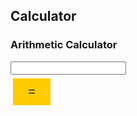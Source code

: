 ## Calculator
### Arithmetic Calculator

<head>
<style>
.button {
  background-color: #ffcc00;
  border: none;
  color: #1E1E1E;
  padding: 10px 24px;
  text-align: center;
  text-decoration: none;
  display: inline-block;
  font-size: 20px;
  margin: 4px 2px;
  cursor: pointer;
}
.buttonEquals {
  background-color: #ffcc00;
  border: 2px solid white;
  color: #1E1E1E;
  padding: 10px 24px;
  text-align: center;
  text-decoration: none;
  display: inline-block;
  font-size: 20px;
  margin: 4px 2px;
  cursor: pointer;
}

.button:hover {background-color: #ffeb9b;}
.buttonEquals:hover {background-color: #ffeb9b;}

</style>
</head>
<input id='expression' type='text'>
<br>
<button class="buttonEquals" id="equals">=</button>
<br>
<body>
  <p id="result"></p>
</body>

<script>
  var expression = document.getElementById('expression');
  var equals = document.getElementById('equals');
  var result = document.getElementById('result');
  var answer = 0;
  const operators = ["+","-","*","/"]

  equals.addEventListener("click", function(){ solve(num1, num2, operator); });

  function solve(num1, num2, operator) {
    console.log("hi")
    result.innerHTML = "test";
    if (operator == 0) {
      answer = num1 + num2
    } else if (operator == 1) {
      answer = num1 - num2
    } else if (operator == 2) {
      answer = num1 * num2
    } else {
      answer = num1 / num2
    }
    result.innerHTML = answer
  }

</script>